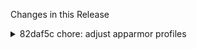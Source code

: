 Changes in this Release

<details><summary>82daf5c chore: adjust apparmor profiles</summary>
chore: adjust apparmor profiles
</details>